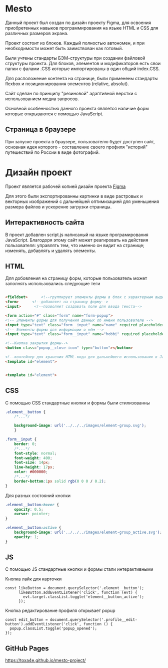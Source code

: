 # Mesto
Данный проект был создан по дизайн проекту Figma, для освоения приобретенных навыков программирования на языке HTML и CSS для различных размеров экрана.

Проект состоит из блоков. Каждый полностью автономен, и при необходимости может быть заимствован как готовый.

Были учтены стандарты БЭМ-структуры при создании файловой структуры проекта. Для блоков, элементов и модификаторов есть свои папки с фалами .CSS которые импортированы в один общий index.CSS.

Для расположение контента на странице, были применены стандарты flexbox и позиционирования элементов (relative, absolut).

Сайт сделан по принципу "резиновой" адаптивной верстки с использованием медиа запросов.

Основной особенностью данного проекта является наличие форм которые открываются с помощью JavaScript.

## Страница в браузере
При запуске проекта в браузере, пользователю будет доступен  сайт, основная идея которого - составление своего профиля "историй" путешествий по России в виде фотографий.

# Дизайн проект
Проект является рабочей копией дизайн проекта
[Figma](https://www.figma.com/file/2cn9N9jSkmxD84oJik7xL7/JavaScript.-Sprint-4?node-id=0%3A1)

Для этого были экспортированны картинки в виде растровых и векторных изображений с дальнейшей оптимизацией для уменьшения размера файлов и ускорение загрузки страницы. 

## Интерактивность сайта
В проект добавлен script.js написаный на языке програмирования JavaScript. Благодоря этому сайт может реагировать на действия пользователя: управлять тем, что именно он видит на странице; изменять, добавлять и удалять элементы.

## HTML

Для добовления на страницу форм, которые пользователь может заполнять использовались следующие теги

```html

<fieldset>      <!--группирует элементы формы в блок с характерным выделением границ-->
<form>      <!--добавляет на страницу форму-->
<input>      <!--позволяет создавать поле для ввода текста-->

<form action="#" class="form" name="form-popup">
<!-- Элементы формы для получения данных об имени пользователе -->
<input type="text" class="form__input" name="name" required placeholder="Имя">
<!-- Элементы формы для информации о нём -->
<input type="text" class="form__input" name="hobbi" required placeholder="О себе">

<!--Кнопка закрытия формы-->
<button class="popup__close-icon" type="button"></button>

<!--контейнер для хранения HTML-кода для дальнейшего использования в JavaScript-->
<template id="element">


<template id="element">

```

## CSS
С помощью CSS стандартные кнопки и формы были стилизованны

```CSS
.element__button {
    /*...*/

    background-image: url('../../../images/element-group.svg'); 
    }

.form__input {
    border: 0;
    /*...*/
    font-style: normal;
    font-weight: 400;
    font-size: 14px;
    line-height: 17px;
    color: #000000;
    /*...*/
    border-bottom:1px solid rgb(0 0 0 / 0.2);
}

```
Для разных состояний кнопки 
```CSS
.element__button:hover {
    opacity: 0.5;
    cursor: pointer;
}

.element__button:active {
    background-image: url('../../../images/element-group_active.svg');
    opacity: 1;
}
```
## JS
С помощью JS стандартные кнопки и формы стали интерактивными

Кнопка лайк для карточки
```JS
const likeButton = document.querySelector('.element__button'); 
      likeButton.addEventListener('click', function (evt) {
        evt.target.classList.toggle('element__button_active');
      });
```
Кнопка редактирование профиля открывает popup
```JS
const edit_button = document.querySelector('.profile__edit-button').addEventListener('click', function () {
  popup.classList.toggle('popup_opened');
});
```

## GitHub Pages
https://toxa4e.github.io/mesto-project/